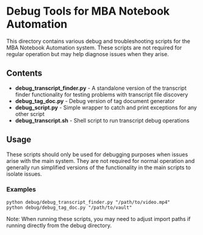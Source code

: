 # Debug Tools for MBA Notebook Automation

This directory contains various debug and troubleshooting scripts for the MBA Notebook Automation system. These scripts are not required for regular operation but may help diagnose issues when they arise.

## Contents

- **debug_transcript_finder.py** - A standalone version of the transcript finder functionality for testing problems with transcript file discovery
- **debug_tag_doc.py** - Debug version of tag document generator
- **debug_script.py** - Simple wrapper to catch and print exceptions for any other script
- **debug_transcript.sh** - Shell script to run transcript debug operations

## Usage

These scripts should only be used for debugging purposes when issues arise with the main system. They are not required for normal operation and generally run simplified versions of the functionality in the main scripts to isolate issues.

### Examples

```
python debug/debug_transcript_finder.py "/path/to/video.mp4"
python debug/debug_tag_doc.py "/path/to/vault"
```

Note: When running these scripts, you may need to adjust import paths if running directly from the debug directory.

